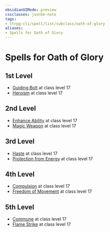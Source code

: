 ```yaml
---
obsidianUIMode: preview
cssclasses: json5e-note
tags:
- ttrpg-cli/spell/list/subclass/oath-of-glory
aliases:
- Spells for Oath of Glory
---
```

# Spells for Oath of Glory

## 1st Level

- [Guiding Bolt](/3-Mechanics/CLI/Compendium/spells/guiding-bolt.md "PHB") at class level 17
- [Heroism](/3-Mechanics/CLI/Compendium/spells/heroism.md "PHB") at class level 17

## 2nd Level

- [Enhance Ability](/3-Mechanics/CLI/Compendium/spells/enhance-ability.md "PHB") at class level 17
- [Magic Weapon](/3-Mechanics/CLI/Compendium/spells/magic-weapon.md "PHB") at class level 17

## 3rd Level

- [Haste](/3-Mechanics/CLI/Compendium/spells/haste.md "PHB") at class level 17
- [Protection from Energy](/3-Mechanics/CLI/Compendium/spells/protection-from-energy.md "PHB") at class level 17

## 4th Level

- [Compulsion](/3-Mechanics/CLI/Compendium/spells/compulsion.md "PHB") at class level 17
- [Freedom of Movement](/3-Mechanics/CLI/Compendium/spells/freedom-of-movement.md "PHB") at class level 17

## 5th Level

- [Commune](/3-Mechanics/CLI/Compendium/spells/commune.md "PHB") at class level 17
- [Flame Strike](/3-Mechanics/CLI/Compendium/spells/flame-strike.md "PHB") at class level 17